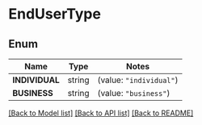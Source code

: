 # EndUserType

## Enum

Name | Type | Notes
------------ | ------------- | -------------
**INDIVIDUAL** | string | (value: `"individual"`)
**BUSINESS** | string | (value: `"business"`)


[[Back to Model list]](../README.md#documentation-for-models) [[Back to API list]](../README.md#documentation-for-api-endpoints) [[Back to README]](../README.md)


